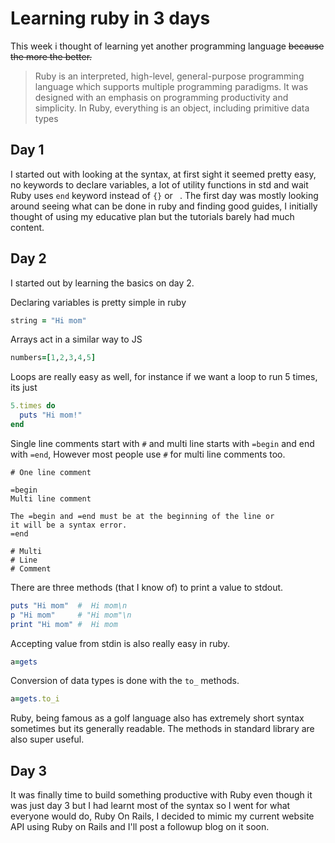 # Learning ruby in 3 days

This week i thought of learning yet another programming language ~~because the more the better.~~

>Ruby is an interpreted, high-level, general-purpose programming language which supports multiple programming paradigms. 
It was designed with an emphasis on programming productivity and simplicity.
In Ruby, everything is an object, including primitive data types

## Day 1

I started out with looking at the syntax, at first sight it seemed pretty easy, no keywords to declare variables, a lot of utility functions in std and wait Ruby uses `end` keyword instead of `{}` or ` `.
The first day was mostly looking around seeing what can be done in ruby and finding good guides, I initially thought of using my educative plan but the tutorials barely had much content.

## Day 2

I started out by learning the basics on day 2.

Declaring variables is pretty simple in ruby
```ruby
string = "Hi mom"
```

Arrays act in a similar way to JS
```ruby
numbers=[1,2,3,4,5]
```

Loops are really easy as well, for instance if we want a loop to run 5 times, its just
```ruby
5.times do
  puts "Hi mom!"
end
```

Single line comments start with `#` and multi line starts with `=begin` and end with `=end`, However most people use `#` for multi line comments too.
```
# One line comment

=begin
Multi line comment

The =begin and =end must be at the beginning of the line or
it will be a syntax error.
=end

# Multi
# Line
# Comment
```

There are three methods (that I know of) to print a value to stdout.
```ruby
puts "Hi mom"  #  Hi mom\n
p "Hi mom"     # "Hi mom"\n
print "Hi mom" #  Hi mom
```

Accepting value from stdin is also really easy in ruby.
```ruby
a=gets
```

Conversion of data types is done with the `to_` methods.
```ruby
a=gets.to_i
```

Ruby, being famous as a golf language also has extremely short syntax sometimes but its generally readable. The methods in standard library are also super useful.

## Day 3

It was finally time to build something productive with Ruby even though it was just day 3 but I had learnt most of the syntax so I went for what everyone would do, Ruby On Rails, I decided to mimic my current website API using Ruby on Rails and I'll post a followup blog on it soon.
